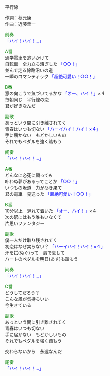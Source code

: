 平行線  
  
作詞：秋元康  
作曲：近藤圭一  
  
<font color=green>前奏</font>  
<font color=blue>「ハイ！ハイ！…」</font>   
  
<font color=green>A番</font>  
通学電車を追いかけて  
自転車　全力立ち漕ぎした <font color=blue>「○○！」</font>   
並んで走る線路沿いの道  
一瞬のロマンティック <font color=blue>「超絶可愛い！○○！」</font>   
  
<font color=green>B番</font>  
窓の向こうで気づいてるかな <font color=blue>「オー、ハイ！」</font>×４   
毎朝同じ　平行線の恋  
君が好きなんだ  
  
<font color=green>副歌</font>  
あっという間に引き離されてく  
青春はいつも切ない <font color=blue>「ハーイハイ！ハイ！×４」</font>   
手に届かない　もどかしいもの  
それでもペダルを強く踏もう  
  
<font color=green>间奏</font>   
<font color=blue>「ハイ！ハイ！…」</font>   
  
<font color=green>A番</font>   
どんなに必死に願っても  
叶わぬ夢があるってことか <font color=blue>「○○！」</font>   
いつもの坂道　力が尽き果て  
君の電車　見送った <font color=blue>「超絶可愛い！○○！」</font>   
  
<font color=green>B番</font>   
10分以上　遅れて着いた <font color=blue>「オー、ハイ！」</font>×４   
次の駅にはもう誰もいなくて  
片思いファンタジー  
  
<font color=green>副歌</font>   
僕一人だけ取り残されてく  
初恋はなぜ実らない？ <font color=blue>「ハーイハイ！ハイ！×４」</font>   
汗を拭(ぬぐ)って　肩で息して  
ハートのペダルを明日(あす)も踏もう  
  
<font color=green>间奏</font>   
<font color=blue>「ハイ！ハイ！…」</font>   
  
<font color=green>C番</font>   
どうしてだろう？  
こんな風が気持ちいい  
今生きている  
  
<font color=green>副歌</font>   
あっという間に引き離されてく  
青春はいつも切ない  
手に届かない　もどかしいもの  
それでもペダルを強く踏もう  
  
交わらないから　永遠なんだ  
  
<font color=green>尾奏</font>   
<font color=blue>「ハイ！ハイ！…」</font>   
